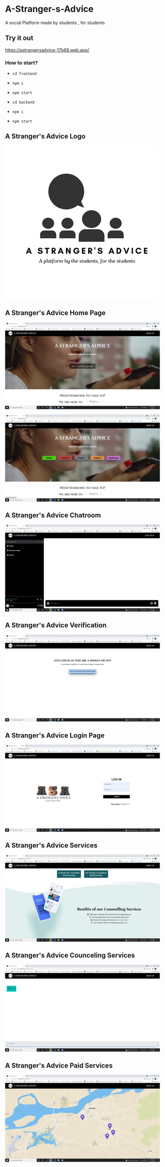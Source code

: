 # A-Stranger-s-Advice

A social Platform made by students , for students

## Try it out
https://astrangersadvice-17b68.web.app/

### How to start?
- `cd frontend`
- `npm i`
- `npm start`

- `cd backend`
- `npm i`
- `npm start`

## A Stranger's Advice Logo
![clone images](/Logo.png)

##  A Stranger's Advice Home Page
![clone images](/Home.jpeg)

![clone images](/Home1.jpeg)

##  A Stranger's Advice Chatroom
![clone images](/Chatroom.jpeg)

##  A Stranger's Advice Verification
![clone images](/Verify.jpeg)

##  A Stranger's Advice Login Page
![clone images](/Login.jpeg)

##  A Stranger's Advice Services
![clone images](/service.jpeg)

##  A Stranger's Advice Counceling Services
![clone images](/free.jpeg)

##  A Stranger's Advice Paid Services
![clone images](/paid.jpeg)

